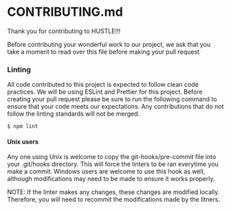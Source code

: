 # CONTRIBUTING.md

Thank you for contributing to HUSTLE!!!

Before contributing your wonderful work to our project, we ask that you take a moment
to read over this file before making your pull request

### Linting

All code contributed to this project is expected to follow clean code practices. We will
be using ESLint and Prettier for this project. Before creating your pull request please be
sure to run the following command to ensure that your code meets our expectations. Any contributions
that do not follow the linting standards will not be merged.

````$ npm lint````

#### Unix users

Any one using Unix is welcome to copy the git-hooks/pre-commit file into your .git/hooks directory.
This will force the linters to be ran everytime you make a commit. Windows users are welcome to
use this hook as well, although modifications may need to be made to ensure it works properly.

NOTE: If the linter makes any changes, these changes are modified locally. Therefore, you will need to recommit
the modifications made by the litners.
